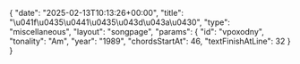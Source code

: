 {
    "date": "2025-02-13T10:13:26+00:00",
    "title": "\u041f\u0435\u0441\u0435\u043d\u043a\u0430",
    "type": "miscellaneous",
    "layout": "songpage",
    "params": {
        "id": "vpoxodny",
        "tonality": "Am",
        "year": "1989",
        "chordsStartAt": 46,
        "textFinishAtLine": 32
    }
}